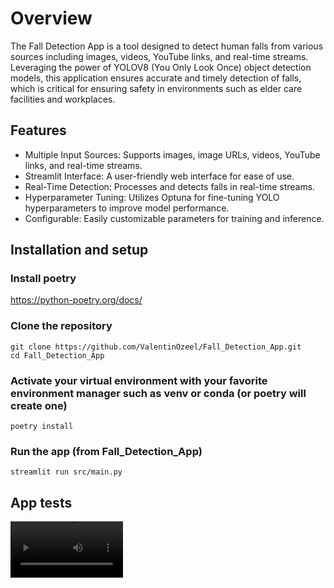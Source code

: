 # Overview

The Fall Detection App is a tool designed to detect human falls from various sources including images, videos, YouTube links, and real-time streams. Leveraging the power of YOLOV8 (You Only Look Once) object detection models, this application ensures accurate and timely detection of falls, which is critical for ensuring safety in environments such as elder care facilities and workplaces.

## Features

- Multiple Input Sources: Supports images, image URLs, videos, YouTube links, and real-time streams.
- Streamlit Interface: A user-friendly web interface for ease of use.
- Real-Time Detection: Processes and detects falls in real-time streams.
- Hyperparameter Tuning: Utilizes Optuna for fine-tuning YOLO hyperparameters to improve model performance.
- Configurable: Easily customizable parameters for training and inference.


## Installation and setup

### Install poetry
https://python-poetry.org/docs/

### Clone the repository

    git clone https://github.com/ValentinOzeel/Fall_Detection_App.git
    cd Fall_Detection_App

### Activate your virtual environment with your favorite environment manager such as venv or conda (or poetry will create one)

    poetry install

### Run the app (from Fall_Detection_App)

    streamlit run src/main.py

## App tests

<video src='https://github.com/ValentinOzeel/Fall_Dectection_App/blob/main/results/app_tests/yt_video_test.mp4' width=180/>


## Finetunning the model

WARNING: pytorch was not included as a dependency, please install pytorch (https://pytorch.org/get-started/locally/) if you want to retrain the model. Before starting the training process, a print statement will indicate whether or not cuda is available on your machine for GPU acceleration.

- Easily configure training and validation parameters as well as Optuna hyperparameters for model tuning via the conf\config.yaml file. 
- To carry out hyperparameter finetunning, run the following:

        python src/yolo_optuna.py

- To carry out training, run the following:

        python src/yolo_training.py

## Training roadmap

- Started with a dummy hyperparameter tuning run (optimizing mAP50 and mAP50-95) on a subset of the whole dataset (20%) to reduce computing time. Performed 300 trials with model training during a single epoch to narrow the initial range of parameter values.

        - Trial 315 finished with values: [0.449438970574703, 0.17658981830795356] and parameters: {'batch': 4, 'lr0': 0.0026223881897466414, 'optimizer': 'RAdam', 'dropout': 0.18286270267335275, 'momentum': 0.8217599345004953, 'weight_decay': 1.0918479453079965e-05}.    

- Then hyperparameter tuning (optimizing mAP50 and mAP50-95) was performed on the whole dataset, with focus on RAdam optimizer, still with a single epoch. The goal was to identify an ideal starting point for further training/finetuning.

        - Trial 12 finished with values: [0.5449658962834142, 0.24268036501245566] and parameters: {'batch': 3, 'lr0': 0.0021015698201867134, 'dropout': 0.001557670489734042, 'freeze': 10, 'momentum': 0.9097303930670215, 'weight_decay': 3.222409029324563e-05}.  

- Final tuning was then carried out for 100 epochs with narrower hyperparameter windows. 

        - Trial 4 finished with values: [0.8431803258501873, 0.49493992200926773] and parameters: {'batch': 4, 'lr0': 0.00144615503351372, 'lrf': 2.8465259340498403e-06, 'dropout': 0.10478331509780686, 'freeze': 7, 'momentum': 0.9087559754382691, 'weight_decay': 0.00032459862370794976}. 

- Final training hyperparameters and training results can be found at results\final_training. mAP50/mAP50-95: 0.85700, 0.51372



## Room for future improvments

- App input validation with tools such as pydantic
- Use a more robust YOLOV8 model as here the YOLOV8n model (n for nano, the lightest and fastest but less performant YOLOV8 model overall) was finetuned and trained 
- Cloud deployment